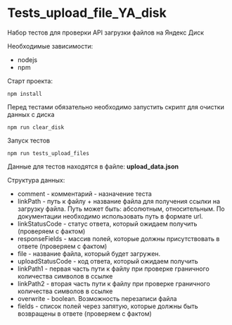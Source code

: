 # Tests_upload_file_YA_disk

Набор тестов для проверки API загрузки файлов на Яндекс Диск

Необходимые зависимости:
* nodejs
* npm

Старт проекта:
```
npm install
```

Перед тестами обязательно необходимо запустить скрипт для очистки данных с диска 
```
npm run clear_disk
```

Запуск тестов
```
npm run tests_upload_files
```

Данные для тестов находятся в файле: **upload_data.json**

Структура данных:
- comment - комментарий - назначение теста
- linkPath - путь к файлу + название файла для получения ссылки на загрузку файла. Путь может быть: абсолютным, относительным. По документации необходимо использовать путь в формате url.
- linkStatusCode - статус ответа, который ожидаем получить (проверяем с фактом)
- responseFields - массив полей, которые должны присутствовать в ответе (проверяем с фактом)
- file - название файла, который будет загружен.
- uploadStatusCode - код ответа, который ожидаем получить
- linkPath1 - первая часть пути к файлу при проверке граничного количества символов в ссылке
- linkPath2 - вторая часть пути к файлу при проверке граничного количества символов в ссылке
- overwrite - boolean. Возможность перезаписи файла
- fields - список полей через запятую, которые должны быть возвращены в ответе (проверяем с фактом)
